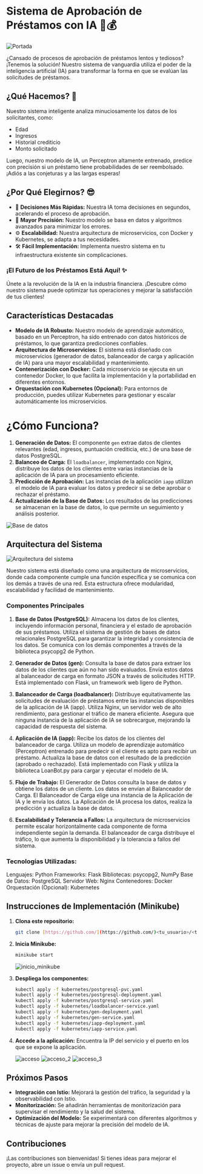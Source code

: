 # Sistema de Aprobación de Préstamos con IA 🤖💰

![Portada](https://github.com/KevinHC7/Proyecto_Final/blob/main/readmeimgs/robot.jpg)

¿Cansado de procesos de aprobación de préstamos lentos y tediosos? ¡Tenemos la solución! Nuestro sistema de vanguardia utiliza el poder de la inteligencia artificial (IA) para transformar la forma en que se evalúan las solicitudes de préstamos.

## ¿Qué Hacemos? 🤔

Nuestro sistema inteligente analiza minuciosamente los datos de los solicitantes, como:

*   Edad
*   Ingresos
*   Historial crediticio
*   Monto solicitado

Luego, nuestro modelo de IA, un Perceptron altamente entrenado, predice con precisión si un préstamo tiene probabilidades de ser reembolsado. ¡Adiós a las conjeturas y a las largas esperas!

## ¿Por Qué Elegirnos? 😎

*   🚀 **Decisiones Más Rápidas:** Nuestra IA toma decisiones en segundos, acelerando el proceso de aprobación.
*   🎯 **Mayor Precisión:** Nuestro modelo se basa en datos y algoritmos avanzados para minimizar los errores.
*   ⚙️ **Escalabilidad:** Nuestra arquitectura de microservicios, con Docker y Kubernetes, se adapta a tus necesidades.
*   🛠️ **Fácil Implementación:** Implementa nuestro sistema en tu infraestructura existente sin complicaciones.

### ¡El Futuro de los Préstamos Está Aquí! ✨

Únete a la revolución de la IA en la industria financiera. ¡Descubre cómo nuestro sistema puede optimizar tus operaciones y mejorar la satisfacción de tus clientes!

## Características Destacadas

*   **Modelo de IA Robusto:** Nuestro modelo de aprendizaje automático, basado en un Perceptron, ha sido entrenado con datos históricos de préstamos, lo que garantiza predicciones confiables.
*   **Arquitectura de Microservicios:** El sistema está diseñado con microservicios (generador de datos, balanceador de carga y aplicación de IA) para una mayor escalabilidad y mantenimiento.
*   **Contenerización con Docker:** Cada microservicio se ejecuta en un contenedor Docker, lo que facilita la implementación y la portabilidad en diferentes entornos.
*   **Orquestación con Kubernetes (Opcional):** Para entornos de producción, puedes utilizar Kubernetes para gestionar y escalar automáticamente los microservicios.

# ¿Cómo Funciona?

1.  **Generación de Datos:** El componente `gen` extrae datos de clientes relevantes (edad, ingresos, puntuación crediticia, etc.) de una base de datos PostgreSQL.
2.  **Balanceo de Carga:** El `loadbalancer`, implementado con Nginx, distribuye los datos de los clientes entre varias instancias de la aplicación de IA para un procesamiento eficiente.
3.  **Predicción de Aprobación:** Las instancias de la aplicación `iapp` utilizan el modelo de IA para evaluar los datos y predecir si se debe aprobar o rechazar el préstamo.
4.  **Actualización de la Base de Datos:** Los resultados de las predicciones se almacenan en la base de datos, lo que permite un seguimiento y análisis posterior.

![Base de datos](https://github.com/KevinHC7/Proyecto_Final/blob/main/readmeimgs/bd.jpeg)

## Arquitectura del Sistema

![Arquitectura del sistema](https://github.com/KevinHC7/Proyecto_Final/blob/main/readmeimgs/diagrama.jpeg)

Nuestro sistema está diseñado como una arquitectura de microservicios, donde cada componente cumple una función específica y se comunica con los demás a través de una red. Esta estructura ofrece modularidad, escalabilidad y facilidad de mantenimiento.
### Componentes Principales 

1. **Base de Datos (PostgreSQL):**
Almacena los datos de los clientes, incluyendo información personal, financiera y el estado de aprobación de sus préstamos.
Utiliza el sistema de gestión de bases de datos relacionales PostgreSQL para garantizar la integridad y consistencia de los datos.
Se comunica con los demás componentes a través de la biblioteca psycopg2 de Python.

2. **Generador de Datos (gen):**
Consulta la base de datos para extraer los datos de los clientes que aún no han sido evaluados.
Envía estos datos al balanceador de carga en formato JSON a través de solicitudes HTTP.
Está implementado con Flask, un framework web ligero de Python.

3. **Balanceador de Carga (loadbalancer):**
Distribuye equitativamente las solicitudes de evaluación de préstamos entre las instancias disponibles de la aplicación de IA (iapp).
Utiliza Nginx, un servidor web de alto rendimiento, para gestionar el tráfico de manera eficiente.
Asegura que ninguna instancia de la aplicación de IA se sobrecargue, mejorando la capacidad de respuesta del sistema.

4. **Aplicación de IA (iapp):**
Recibe los datos de los clientes del balanceador de carga.
Utiliza un modelo de aprendizaje automático (Perceptron) entrenado para predecir si el cliente es apto para recibir un préstamo.
Actualiza la base de datos con el resultado de la predicción (aprobado o rechazado).
Está implementado con Flask y utiliza la biblioteca LoanBot.py para cargar y ejecutar el modelo de IA.

5. **Flujo de Trabajo:**
El Generador de Datos consulta la base de datos y obtiene los datos de un cliente.
Los datos se envían al Balanceador de Carga.
El Balanceador de Carga elige una instancia de la Aplicación de IA y le envía los datos.
La Aplicación de IA procesa los datos, realiza la predicción y actualiza la base de datos.

6. **Escalabilidad y Tolerancia a Fallos:**
La arquitectura de microservicios permite escalar horizontalmente cada componente de forma independiente según la demanda.
El balanceador de carga distribuye el tráfico, lo que aumenta la disponibilidad y la tolerancia a fallos del sistema.
### Tecnologías Utilizadas:
Lenguajes: Python
Frameworks: Flask
Bibliotecas: psycopg2, NumPy
Base de Datos: PostgreSQL
Servidor Web: Nginx
Contenedores: Docker
Orquestación (Opcional): Kubernetes
## Instrucciones de Implementación (Minikube)

1.  **Clona este repositorio:**
    ```bash
    git clone [https://github.com/](https://github.com/)<tu_usuario>/<tu_repositorio>.git
    ```

2.  **Inicia Minikube:**
    ```bash
    minikube start
    ```
    ![inicio_minikube](https://github.com/KevinHC7/Proyecto_Final/blob/main/readmeimgs/Captura%20de%20pantalla%202024-05-20%20105519.png)

3.  **Despliega los componentes:**
    ```bash
    kubectl apply -f kubernetes/postgresql-pvc.yaml
    kubectl apply -f kubernetes/postgresql-deployment.yaml
    kubectl apply -f kubernetes/postgresql-service.yaml
    kubectl apply -f kubernetes/loadbalancer-service.yaml
    kubectl apply -f kubernetes/gen-deployment.yaml
    kubectl apply -f kubernetes/gen-service.yaml
    kubectl apply -f kubernetes/iapp-deployment.yaml
    kubectl apply -f kubernetes/iapp-service.yaml
    ```

4.  **Accede a la aplicación:** Encuentra la IP del servicio y el puerto en los que se expone la aplicación.

    ![acceso](https://github.com/KevinHC7/Proyecto_Final/blob/main/readmeimgs/acceso_servicio.png)
    ![acceso_2](https://github.com/KevinHC7/Proyecto_Final/blob/main/readmeimgs/diversos_servicios.png)
    ![acceso_3](https://github.com/KevinHC7/Proyecto_Final/blob/main/readmeimgs/servicio_expuesto.png)
    
## Próximos Pasos

*   **Integración con Istio:** Mejorará la gestión del tráfico, la seguridad y la observabilidad con Istio.
*   **Monitorización:** Se añadirán herramientas de monitorización para supervisar el rendimiento y la salud del sistema.
*   **Optimización del Modelo:** Se experimentará con diferentes algoritmos y técnicas de ajuste para mejorar la precisión del modelo de IA.

## Contribuciones

¡Las contribuciones son bienvenidas! Si tienes ideas para mejorar el proyecto, abre un issue o envía un pull request.
